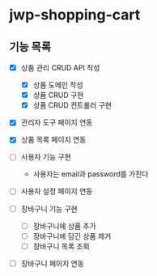 # jwp-shopping-cart
## 기능 목록

- [X] 상품 관리 CRUD API 작성
    - [X] 상품 도메인 작성
    - [X] 상품 CRUD 구현
    - [X] 상품 CRUD 컨트롤러 구현
- [X] 관리자 도구 페이지 연동
- [X] 상품 목록 페이지 연동

- [ ] 사용자 기능 구현
  - 사용자는 email과 password를 가진다
- [ ] 사용자 설정 페이지 연동
- [ ] 장바구니 기능 구현
  - [ ] 장바구니에 상품 추가
  - [ ] 장바구니에 담긴 상품 제거
  - [ ] 장바구니 목록 조회
- [ ] 장바구니 페이지 연동

